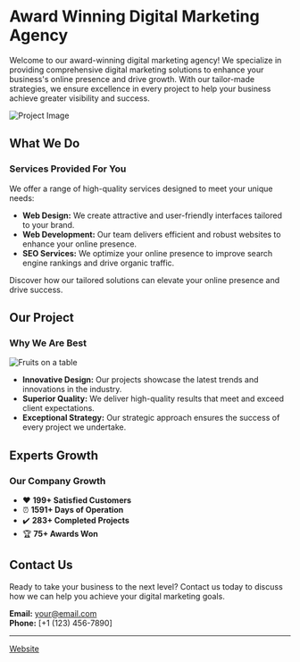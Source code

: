 # Award Winning Digital Marketing Agency

Welcome to our award-winning digital marketing agency! We specialize in providing comprehensive digital marketing solutions to enhance your business's online presence and drive growth. With our tailor-made strategies, we ensure excellence in every project to help your business achieve greater visibility and success.

![Project Image](link_to_image)

## What We Do

### Services Provided For You

We offer a range of high-quality services designed to meet your unique needs:

- **Web Design:** We create attractive and user-friendly interfaces tailored to your brand.
- **Web Development:** Our team delivers efficient and robust websites to enhance your online presence.
- **SEO Services:** We optimize your online presence to improve search engine rankings and drive organic traffic.

Discover how our tailored solutions can elevate your online presence and drive success.

## Our Project

### Why We Are Best

![Fruits on a table](link_to_image)

- **Innovative Design:** Our projects showcase the latest trends and innovations in the industry.
- **Superior Quality:** We deliver high-quality results that meet and exceed client expectations.
- **Exceptional Strategy:** Our strategic approach ensures the success of every project we undertake.

## Experts Growth

### Our Company Growth

- ❤️ **199+ Satisfied Customers**
- ⏰ **1591+ Days of Operation**
- ✔️ **283+ Completed Projects**
- 🏆 **75+ Awards Won**

## Contact Us

Ready to take your business to the next level? Contact us today to discuss how we can help you achieve your digital marketing goals.

**Email:** [your@email.com](mailto:your@email.com)  
**Phone:** [+1 (123) 456-7890]

---

[Website](https://abin-089.github.io/Assignment_web_dev/)
